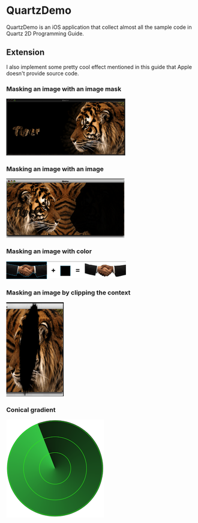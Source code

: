 # QuartzDemo
QuartzDemo is an iOS application that collect almost all the sample code in Quartz 2D Programming Guide.

## Extension
I also implement some pretty cool effect mentioned in this guide that Apple doesn't provide source code. 

### Masking an image with an image mask
![Masking an image with an image mask](./ScreenShots/Masking-an-image-with-an-image-mask.png)

### Masking an image with an image
![Masking an image with an image](./ScreenShots/Masking-an-image-with-image.png)

### Masking an image with color
![Masking an image with color](./ScreenShots/Masking-an-image-with-color.png)

### Masking an image by clipping the context
![Masking an image by clipping the context](./ScreenShots/Masking-an-image-by-clipping-the-context.png)

### Conical gradient
![Conial gradient](./ScreenShots/Conical-gradient.png)
